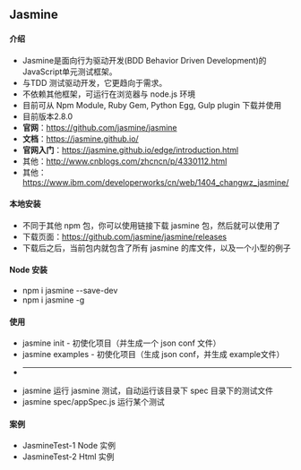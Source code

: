 ## Jasmine

#### 介绍
* Jasmine是面向行为驱动开发(BDD Behavior Driven Development)的JavaScript单元测试框架。
* 与TDD 测试驱动开发，它更趋向于需求。
* 不依赖其他框架，可运行在浏览器与 node.js 环境
* 目前可从 Npm Module, Ruby Gem, Python Egg, Gulp plugin 下载并使用
* 目前版本2.8.0 
* **官网**：https://github.com/jasmine/jasmine 
* **文档**：https://jasmine.github.io/ 
* **官网入门**：https://jasmine.github.io/edge/introduction.html
* 其他：http://www.cnblogs.com/zhcncn/p/4330112.html 
* 其他：https://www.ibm.com/developerworks/cn/web/1404_changwz_jasmine/


#### 本地安装
* 不同于其他 npm 包，你可以使用链接下载 jasmine 包，然后就可以使用了
* 下载页面：https://github.com/jasmine/jasmine/releases
* 下载后之后，当前包内就包含了所有 jasmine 的库文件，以及一个小型的例子

#### Node 安装
* npm i jasmine --save-dev
* npm i jasmine -g

#### 使用
* jasmine init - 初使化项目（并生成一个 json conf 文件）
* jasmine examples - 初使化项目（生成 json conf，并生成 example文件）
* ------
* jasmine 运行 jasmine 测试，自动运行该目录下 spec 目录下的测试文件
* jasmine spec/appSpec.js 运行某个测试

#### 案例
* JasmineTest-1 Node 实例
* JasmineTest-2 Html 实例

